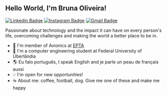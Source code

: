 ## Hello World, I'm Bruna Oliveira!

[![Linkedin Badge](https://img.shields.io/badge/-LinkedIn-blue?style=flat-square&logo=Linkedin&logoColor=white&link=https://www.linkedin.com/)](https://www.linkedin.com/) [![Instagram Badge](https://img.shields.io/badge/-Instagram-C13584?style=flat-quare&labelColor=C13584&logo=instagram&logoColor=white&link=https://www.instagram.com/bru_oliveirax/)](https://www.instagram.com/bru_oliveirax/) [![Gmail Badge](https://img.shields.io/badge/-Gmail-c14438?style=flat-square&logo=Gmail&logoColor=white&link=mailto:brunaisaboliveira@gmail.com)](mailto:brunaisaboliveira@gmail.com)

Passionate about technology and the impact it can have on every person's life, overcoming challenges and making the world a better place to be in.

- 🚀 I'm member of Avionics  at [EPTA](https://www.instagram.com/equipe_epta/)
- 📖 I'm a computer engineering student at Federal University of Uberlândia
- 🌎 Eu falo português, I speak English and je parle un peau de français aussi
- 💡 I'm open for new opportunities!
- ☕️ About me: coffee, football, dog. Give me one of these and make me happy
